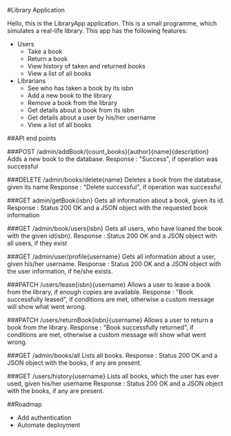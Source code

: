 #Library Application

Hello,
this is the LibraryApp application. This is a small programme, which simulates a real-life library. This app has the following features:

- Users
    - Take a book
    - Return a book
    - View history of taken and returned books
    - View a list of all books
- Librarians
    - See who has taken a book by its isbn
    - Add a new book to the library
    - Remove a book from the library
    - Get details about a book from its isbn
    - Get details about a user by his/her username
    - View a list of all books

##API end points

###POST /admin/addBook/{count_books}{author}{name}{description}
Adds a new book to the database. Response : "Success", if operation was successful

###DELETE /admin/books/delete{name}
Deletes a book from the database, given its name Response : "Delete successful", if operation was successful

###GET admin/getBook{isbn}
Gets all information about a book, given its id. Response : Status 200 OK and a JSON object with the requested book information

###GET /admin/book/users{isbn}
Gets all users, who have loaned the book with the given id(isbn). Response : Status 200 OK and a JSON object with all users, if they exist

###GET /admin/user/profile{username}
Gets all  information about a user, given his/her username. Response : Status 200 OK and a JSON object with the user information, if he/she exists.

###PATCH /users/lease{isbn}{username}
Allows a user to lease a book from the library, if enough copies are available. Response : "Book successfully leased", if conditions are met, otherwise a custom message will show what went wrong.

###PATCH /users/returnBook{isbn}{username}
Allows a user to return a book from the library. Response : "Book successfully returned", if conditions are met, otherwise a custom message will show what went wrong.

###GET /admin/books/all
Lists all books. Response : Status 200 OK and a JSON object with the books, if any are present.

###GET /users/history{username}
Lists all books, which the user has ever used, given his/her username Response : Status 200 OK and a JSON object with the books, if any are present.

##Roadmap
- Add authentication
- Automate deployment